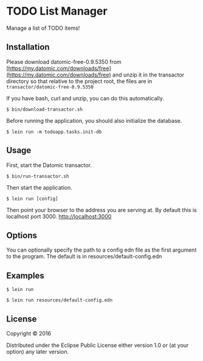 # TODO List Manager

Manage a list of TODO items!

## Installation

Please download datomic-free-0.9.5350 from
[https://my.datomic.com/downloads/free](https://my.datomic.com/downloads/free)
and unzip it in the transactor directory so that relative to the project root, 
the files are in `transactor/datomic-free-0.9.5350`

If you have bash, curl and unzip, you can do this automatically.

    $ bin/download-transactor.sh

Before running the application, you should also initialize the database.

    $ lein run -m todoapp.tasks.init-db

## Usage

First, start the Datomic transactor.

    $ bin/run-transactor.sh

Then start the application.

    $ lein run [config]

Then point your browser to the address you are serving at.
By default this is localhost port 3000.
[http://localhost:3000](http://localhost:3000)

## Options

You can optionally specify the path to a config edn file as the first argument
to the program. The default is in resources/default-config.edn 

## Examples

    $ lein run

    $ lein run resources/default-config.edn


## License

Copyright © 2016

Distributed under the Eclipse Public License either version 1.0 or (at
your option) any later version.
